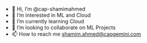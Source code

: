 - 👋 Hi, I’m @cap-shamimahmed
- 👀 I’m interested in ML and Cloud
- 🌱 I’m currently learning Cloud
- 💞️ I’m looking to collaborate on ML Projects
- 📫 How to reach me shamim.ahmed@capgemini.com

<!---
cap-shamimahmed/cap-shamimahmed is a ✨ special ✨ repository because its `README.md` (this file) appears on your GitHub profile.
You can click the Preview link to take a look at your changes.
--->

